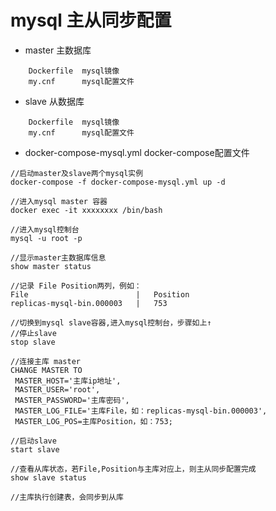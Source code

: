 # mysql 主从同步配置
- master 主数据库
```text
    Dockerfile  mysql镜像
    my.cnf      mysql配置文件
```
- slave 从数据库
```text
    Dockerfile  mysql镜像
    my.cnf      mysql配置文件
```
- docker-compose-mysql.yml docker-compose配置文件
```text
//启动master及slave两个mysql实例
docker-compose -f docker-compose-mysql.yml up -d

//进入mysql master 容器
docker exec -it xxxxxxxx /bin/bash

//进入mysql控制台
mysql -u root -p

//显示master主数据库信息
show master status

//记录 File Position两列，例如：
File                        |   Position
replicas-mysql-bin.000003   |   753

```
```text
//切换到mysql slave容器,进入mysql控制台，步骤如上↑
//停止slave
stop slave

//连接主库 master
CHANGE MASTER TO 
 MASTER_HOST='主库ip地址', 
 MASTER_USER='root', 
 MASTER_PASSWORD='主库密码', 
 MASTER_LOG_FILE='主库File，如：replicas-mysql-bin.000003', 
 MASTER_LOG_POS=主库Position，如：753;
 
//启动slave
start slave

//查看从库状态，若File,Position与主库对应上，则主从同步配置完成
show slave status

//主库执行创建表，会同步到从库
```
